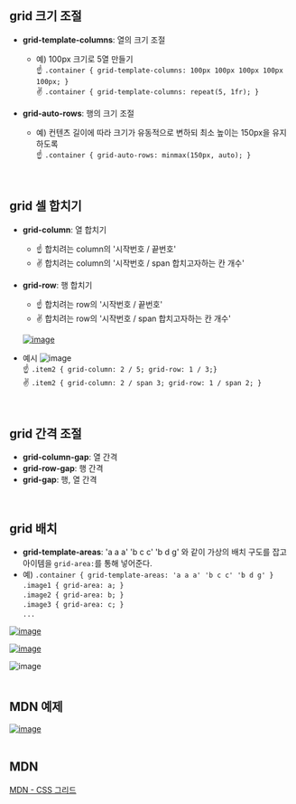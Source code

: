 ## grid 크기 조절
- **grid-template-columns**: 열의 크기 조절  
  - 예) 100px 크기로 5열 만들기  
    ☝ `.container { grid-template-columns: 100px 100px 100px 100px 100px; }`  
    ✌ `.container { grid-template-columns: repeat(5, 1fr); }`  

- **grid-auto-rows**: 행의 크기 조절  
  - 예) 컨텐츠 길이에 따라 크기가 유동적으로 변하되 최소 높이는 150px을 유지하도록  
    ☝ `.container { grid-auto-rows: minmax(150px, auto); }`
<br>

## grid 셀 합치기
- **grid-column**: 열 합치기
  - ☝ 합치려는 column의 '시작번호 / 끝번호'
  - ✌ 합치려는 column의 '시작번호 / span 합치고자하는 칸 개수'
- **grid-row**: 행 합치기
  - ☝ 합치려는 row의 '시작번호 / 끝번호'
  - ✌ 합치려는 row의 '시작번호 / span 합치고자하는 칸 개수'

  [![image](https://github.com/user-attachments/assets/8efd53c9-aa50-4f7f-b34d-7e8e8f0f3639)](https://github.com/jihye046/css-tutorial/blob/main/grid/gridPracC.css)

- 예시
![image](https://github.com/user-attachments/assets/3f2d0db4-6461-4d44-8737-ac5c0c401617)  
☝ `.item2 { grid-column: 2 / 5; grid-row: 1 / 3;}`  
✌ `.item2 { grid-column: 2 / span 3; grid-row: 1 / span 2; }` 
<br>


## grid 간격 조절
- **grid-column-gap**: 열 간격
- **grid-row-gap**: 행 간격
- **grid-gap**: 행, 열 간격
<br>

## grid 배치
- **grid-template-areas**:
    'a a a'
    'b c c'
    'b d g'
    와 같이 가상의 배치 구도를 잡고 아이템을 `grid-area:`를 통해 넣어준다.
- 예) `.container {
            grid-template-areas:
              'a a a'
              'b c c'
              'b d g'
       }`  
       `.image1 { grid-area: a; }`  
       `.image2 { grid-area: b; }`  
       `.image3 { grid-area: c; }`  
       ` ... `  


[![image](https://github.com/user-attachments/assets/957dd6e1-b2d4-4d6d-8382-3687240cf10b)](https://github.com/jihye046/css-tutorial/blob/main/grid/image.css)

[![image](https://github.com/user-attachments/assets/30612ebd-f677-44af-b506-7bc915fe8d22)](https://github.com/jihye046/css-tutorial/blob/main/grid/index.css)

![image](https://github.com/user-attachments/assets/ce6e1747-2f03-4a5c-89a2-47713a3f5141)  
<br>

## MDN 예제
[![image](https://github.com/user-attachments/assets/c7af003c-72ec-4c4b-b3ef-7029f1a988d8)](https://github.com/jihye046/css-tutorial/blob/main/grid/prac/mdnEx.css)  
<br>


## MDN
<a href="https://developer.mozilla.org/ko/docs/Learn/CSS/CSS_layout/Grids">MDN - CSS 그리드  









